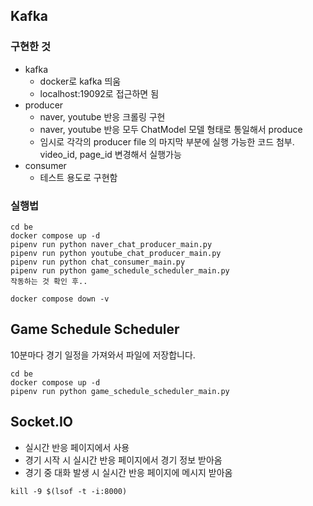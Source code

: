 ## Kafka

### 구현한 것

- kafka
  - docker로 kafka 띄움
  - localhost:19092로 접근하면 됨
- producer
  - naver, youtube 반응 크롤링 구현
  - naver, youtube 반응 모두 ChatModel 모델 형태로 통일해서 produce
  - 임시로 각각의 producer file 의 마지막 부분에 실행 가능한 코드 첨부. video_id, page_id 변경해서 실행가능
- consumer
  - 테스트 용도로 구현함

### 실행법

```
cd be
docker compose up -d
pipenv run python naver_chat_producer_main.py
pipenv run python youtube_chat_producer_main.py
pipenv run python chat_consumer_main.py
pipenv run python game_schedule_scheduler_main.py
작동하는 것 확인 후..

docker compose down -v
```

## Game Schedule Scheduler

10분마다 경기 일정을 가져와서 파일에 저장합니다.

```
cd be
docker compose up -d
pipenv run python game_schedule_scheduler_main.py
```

## Socket.IO

- 실시간 반응 페이지에서 사용
- 경기 시작 시 실시간 반응 페이지에서 경기 정보 받아옴
- 경기 중 대화 발생 시 실시간 반응 페이지에 메시지 받아옴

```
kill -9 $(lsof -t -i:8000)
```
